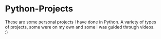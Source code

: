 # Python-Projects
These are some personal projects I have done in Python. A variety of types of projects, some were on my own and some I was guided through videos. :)
